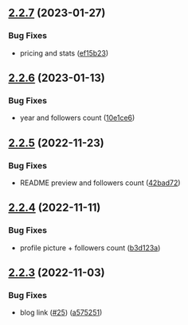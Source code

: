 ## [2.2.7](https://github.com/Pradumnasaraf/Pradumnasaraf.github.io/compare/v2.2.6...v2.2.7) (2023-01-27)


### Bug Fixes

* pricing and stats ([ef15b23](https://github.com/Pradumnasaraf/Pradumnasaraf.github.io/commit/ef15b23688cee4ff786da12b543bf2eb5b797e4b))



## [2.2.6](https://github.com/Pradumnasaraf/Pradumnasaraf.github.io/compare/v2.2.5...v2.2.6) (2023-01-13)


### Bug Fixes

* year and followers count ([10e1ce6](https://github.com/Pradumnasaraf/Pradumnasaraf.github.io/commit/10e1ce63951f785da6eca2f28519598293ce9f80))



## [2.2.5](https://github.com/Pradumnasaraf/Pradumnasaraf.github.io/compare/v2.2.4...v2.2.5) (2022-11-23)


### Bug Fixes

* README preview and followers count ([42bad72](https://github.com/Pradumnasaraf/Pradumnasaraf.github.io/commit/42bad7215e0d3c1567fd81820d034382f529b6ef))



## [2.2.4](https://github.com/Pradumnasaraf/Pradumnasaraf.github.io/compare/v2.2.3...v2.2.4) (2022-11-11)


### Bug Fixes

* profile picture + followers count ([b3d123a](https://github.com/Pradumnasaraf/Pradumnasaraf.github.io/commit/b3d123a8ec257ecb667057f357d807337a10432a))



## [2.2.3](https://github.com/Pradumnasaraf/Pradumnasaraf.github.io/compare/v2.2.2...v2.2.3) (2022-11-03)


### Bug Fixes

* blog link ([#25](https://github.com/Pradumnasaraf/Pradumnasaraf.github.io/issues/25)) ([a575251](https://github.com/Pradumnasaraf/Pradumnasaraf.github.io/commit/a57525197e528c33822f1f4a0ece40fdabca1ab7))



